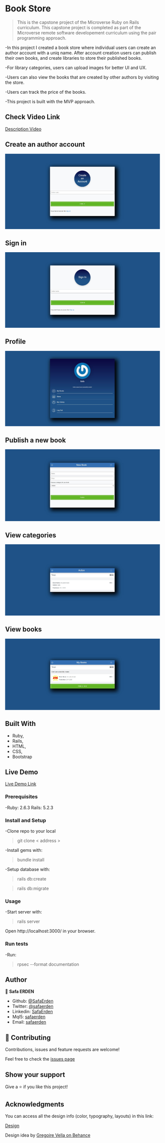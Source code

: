 # Book Store

> This is the capstone project of the Microverse Ruby on Rails curriculum. This capstone project is completed as part of the Microverse remote software developement curriculum using the pair programming approach.

-In this project I created a book store where individual users can create an author account with a uniq name. After account creation users can publish their own books, and create libraries to store their published books.

-For library categories, users can upload images for better UI and UX.

-Users can also view the books that are created by other authors by visiting the store.

-Users can track the price of the books.

-This project is built with the MVP approach.


## Check Video Link

[Description Video](https://www.loom.com/share/ef3f7a167bf443b396eba32408f12a3b)

## Create an author account

![screenshot](./app/assets/images/img/signup.JPG)

## Sign in

![screenshot](./app/assets/images/img/signin.JPG)

## Profile

![screenshot](./app/assets/images/img/profile.JPG)

## Publish a new book

![screenshot](./app/assets/images/img/newbook.JPG)

## View categories

![screenshot](./app/assets/images/img/category.JPG)

## View books

![screenshot](./app/assets/images/img/mybooks.JPG)

## Built With

- Ruby,
- Rails,
- HTML,
- CSS,
- Bootstrap

## Live Demo

[Live Demo Link](https://salty-wildwood-28317.herokuapp.com/)

### Prerequisites

-Ruby: 2.6.3 Rails: 5.2.3

### Install and Setup

-Clone repo to your local
> git clone < address >

-Install gems with:
> bundle install

-Setup database with:
> rails db:create

> rails db:migrate

### Usage

-Start server with:
> rails server

Open http://localhost:3000/ in your browser.

### Run tests
-Run:
> rpsec --format documentation

## Author

👤 **Safa ERDEN**

- Github: [@SafaErden](https://github.com/SafaErden)
- Twitter: [@safaerden](https://twitter.com/safaerden)
- Linkedin: [SafaErden](https://www.linkedin.com/in/safaerden/)
- Mql5: [safaerden](https://www.mql5.com/en/users/safaerden)
- Email: [safaerden](mailto:safaerden@gmail.com)

## 🤝 Contributing

Contributions, issues and feature requests are welcome!

Feel free to check the [issues page](https://github.com/SafaErden/Book-Store/issues)

## Show your support

Give a ⭐️ if you like this project!

## Acknowledgments

You can access all the design info (color, typography, layouts) in this link:

[Design](https://www.behance.net/gallery/19759151/Snapscan-iOs-design-and-branding?tracking_source=)

Design idea by [Gregoire Vella on Behance](https://www.behance.net/gregoirevella)
